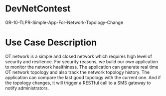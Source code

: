 # DevNetContest
GR-10-TLPR-Simple-App-For-Network-Topology-Change

# Use Case Description
OT network is a simple and closed network which requires high level of security and resilience. For security reasons, we build our own application to monitor the network healthiness. The application can generate real time OT network topology and also track the network topology history. The application can compare the last good topology with the current one. And if the topology changes, it will trigger a RESTful call to a SMS gateway to notify administrators.
